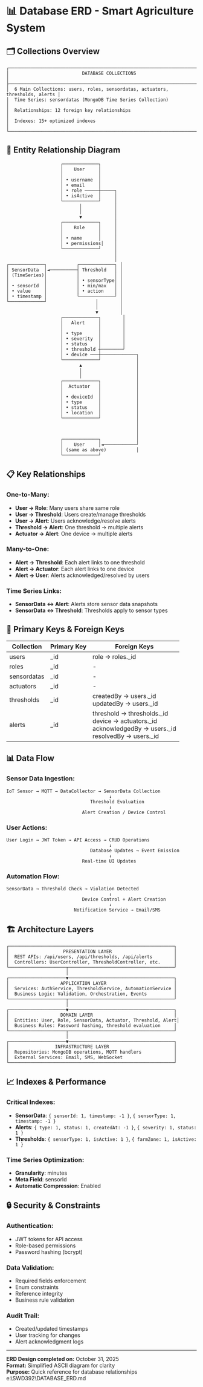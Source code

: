 # 📊 Database ERD - Smart Agriculture System

## 🗂️ Collections Overview

```
┌─────────────────────────────────────────────────────────────────────────────┐
│                           DATABASE COLLECTIONS                              │
├─────────────────────────────────────────────────────────────────────────────┤
│  6 Main Collections: users, roles, sensordatas, actuators, thresholds, alerts │
│  Time Series: sensordatas (MongoDB Time Series Collection)                 │
│  Relationships: 12 foreign key relationships                               │
│  Indexes: 15+ optimized indexes                                            │
└─────────────────────────────────────────────────────────────────────────────┘
```

## 🔗 Entity Relationship Diagram

```
                    ┌─────────────┐
                    │    User     │
                    │             │
                    │ • username  │
                    │ • email     │
                    │ • role ─────┼─────┐
                    │ • isActive  │     │
                    └─────────────┘     │
                           │            │
                           │            │
                           ▼            │
                    ┌─────────────┐     │
                    │    Role     │     │
                    │             │     │
                    │ • name      │     │
                    │ • permissions│    │
                    └─────────────┘     │
                                        │
                                        │
┌─────────────┐           ┌─────────────┐ │
│ SensorData  │◄──────────┤ Threshold   │ │
│ (TimeSeries)│           │             │ │
│             │           │ • sensorType│ │
│ • sensorId  │           │ • min/max   │ │
│ • value     │           │ • action    │ │
│ • timestamp │           └─────────────┘ │
└─────────────┘                  │        │
                                 │        │
                                 ▼        │
                    ┌─────────────┐        │
                    │   Alert     │        │
                    │             │        │
                    │ • type      │        │
                    │ • severity  │        │
                    │ • status    │        │
                    │ • threshold ┼────────┘
                    │ • device ───┼─────────────┐
                    └─────────────┘             │
                           ▲                    │
                           │                    │
                           │                    │
                    ┌─────────────┐             │
                    │  Actuator   │             │
                    │             │             │
                    │ • deviceId  │             │
                    │ • type      │             │
                    │ • status    │             │
                    │ • location  │             │
                    └─────────────┘             │
                                                │
                                                │
                                                │
                    ┌─────────────┐             │
                    │    User     │◄────────────┘
                    │ (same as above)           │
                    └─────────────┘
```

## 📋 Key Relationships

### One-to-Many:
- **User → Role**: Many users share same role
- **User → Threshold**: Users create/manage thresholds
- **User → Alert**: Users acknowledge/resolve alerts
- **Threshold → Alert**: One threshold → multiple alerts
- **Actuator → Alert**: One device → multiple alerts

### Many-to-One:
- **Alert → Threshold**: Each alert links to one threshold
- **Alert → Actuator**: Each alert links to one device
- **Alert → User**: Alerts acknowledged/resolved by users

### Time Series Links:
- **SensorData ↔ Alert**: Alerts store sensor data snapshots
- **SensorData ↔ Threshold**: Thresholds apply to sensor types

## 🔑 Primary Keys & Foreign Keys

| Collection | Primary Key | Foreign Keys |
|------------|-------------|--------------|
| users | _id | role → roles._id |
| roles | _id | - |
| sensordatas | _id | - |
| actuators | _id | - |
| thresholds | _id | createdBy → users._id<br>updatedBy → users._id |
| alerts | _id | threshold → thresholds._id<br>device → actuators._id<br>acknowledgedBy → users._id<br>resolvedBy → users._id |

## 📊 Data Flow

### Sensor Data Ingestion:
```
IoT Sensor → MQTT → DataCollector → SensorData Collection
                                      ↓
                               Threshold Evaluation
                                      ↓
                            Alert Creation / Device Control
```

### User Actions:
```
User Login → JWT Token → API Access → CRUD Operations
                                      ↓
                               Database Updates → Event Emission
                                      ↓
                            Real-time UI Updates
```

### Automation Flow:
```
SensorData → Threshold Check → Violation Detected
                                      ↓
                            Device Control + Alert Creation
                                      ↓
                         Notification Service → Email/SMS
```

## 🏗️ Architecture Layers

```
┌─────────────────────────────────────────────────────────────┐
│                    PRESENTATION LAYER                       │
│  REST APIs: /api/users, /api/thresholds, /api/alerts        │
│  Controllers: UserController, ThresholdController, etc.     │
└─────────────────────┬───────────────────────────────────────┘
                      │
┌─────────────────────▼───────────────────────────────────────┐
│                   APPLICATION LAYER                         │
│  Services: AuthService, ThresholdService, AutomationService │
│  Business Logic: Validation, Orchestration, Events          │
└─────────────────────┬───────────────────────────────────────┘
                      │
┌─────────────────────▼───────────────────────────────────────┐
│                   DOMAIN LAYER                              │
│  Entities: User, Role, SensorData, Actuator, Threshold, Alert│
│  Business Rules: Password hashing, threshold evaluation     │
└─────────────────────┬───────────────────────────────────────┘
                      │
┌─────────────────────▼───────────────────────────────────────┐
│                 INFRASTRUCTURE LAYER                        │
│  Repositories: MongoDB operations, MQTT handlers            │
│  External Services: Email, SMS, WebSocket                   │
└─────────────────────────────────────────────────────────────┘
```

## 📈 Indexes & Performance

### Critical Indexes:
- **SensorData**: `{ sensorId: 1, timestamp: -1 }`, `{ sensorType: 1, timestamp: -1 }`
- **Alerts**: `{ type: 1, status: 1, createdAt: -1 }`, `{ severity: 1, status: 1 }`
- **Thresholds**: `{ sensorType: 1, isActive: 1 }`, `{ farmZone: 1, isActive: 1 }`

### Time Series Optimization:
- **Granularity**: minutes
- **Meta Field**: sensorId
- **Automatic Compression**: Enabled

## 🔒 Security & Constraints

### Authentication:
- JWT tokens for API access
- Role-based permissions
- Password hashing (bcrypt)

### Data Validation:
- Required fields enforcement
- Enum constraints
- Reference integrity
- Business rule validation

### Audit Trail:
- Created/updated timestamps
- User tracking for changes
- Alert acknowledgment logs

---

**ERD Design completed on:** October 31, 2025  
**Format:** Simplified ASCII diagram for clarity  
**Purpose:** Quick reference for database relationships</content>
<parameter name="filePath">e:\SWD392\DATABASE_ERD.md